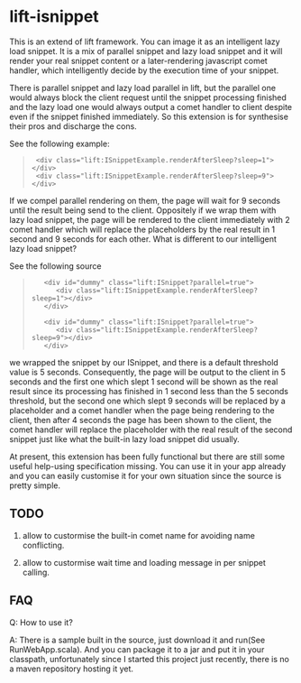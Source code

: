 lift-isnippet
=============

This is an extend of lift framework. You can image it as an intelligent lazy
load snippet. It is a mix of parallel snippet and lazy load snippet and it will
render your real snippet content or a later-rendering javascript comet handler,
which intelligently decide by the execution time of your snippet.

There is parallel snippet and lazy load parallel in lift, but the parallel one
would always block the client request until the snippet processing finished and
the lazy load one would always output a comet handler to client despite even if
the snippet finished immediately. So this extension is for synthesise their pros
and discharge the cons.

See the following example:

>      <div class="lift:ISnippetExample.renderAfterSleep?sleep=1"></div>
>      <div class="lift:ISnippetExample.renderAfterSleep?sleep=9"></div>

If we compel parallel rendering on them, the page will wait for 9 seconds until
the result being send to the client. Oppositely if we wrap them with lazy load
snippet, the page will be rendered to the client immediately with 2 comet handler
which will replace the placeholders by the real result in 1 second and 9 seconds
for each other. What is different to our intelligent lazy load snippet?

See the following source

>        <div id="dummy" class="lift:ISnippet?parallel=true">
>           <div class="lift:ISnippetExample.renderAfterSleep?sleep=1"></div>
>        </div>
>         
>        <div id="dummy" class="lift:ISnippet?parallel=true">
>           <div class="lift:ISnippetExample.renderAfterSleep?sleep=9"></div>
>        </div>

we wrapped the snippet by our ISnippet, and there is a default threshold value is
5 seconds. Consequently, the page will be output to the client in 5 seconds and the
first one which slept 1 second will be shown as the real result since its processing
has finished in 1 second less than the 5 seconds threshold, but the second one which
slept 9 seconds will be replaced by a placeholder and a comet handler when the page
being rendering to the client, then after 4 seconds the page has been shown to the
client, the comet handler will replace the placeholder with the real result of the
second snippet just like what the built-in lazy load snippet did usually. 

At present, this extension has been fully functional but there are still some useful
help-using specification missing. You can use it in your app already and you can easily
customise it for your own situation since the source is pretty simple.  

TODO
---
 1. allow to custormise the built-in comet name for avoiding name conflicting.
 
 2. allow to custormise wait time and loading message in per snippet calling.

FAQ
---

Q: How to use it?

A: There is a sample built in the source, just download it and run(See RunWebApp.scala). 
And you can package it to a jar and put it in your classpath, unfortunately since I
started this project just recently, there is no a maven repository hosting it yet.